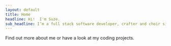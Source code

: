 ```yaml
---
layout: default
title: Home
headline: Hi!  I'm Suze.
sub_headline: I’m a full stack software developer, crafter and choir singer.
---
```


Find out more about me or have a look at my coding projects.
